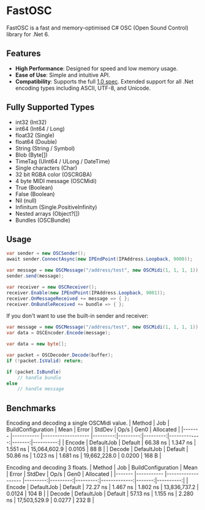 # FastOSC

FastOSC is a fast and memory-optimised C# OSC (Open Sound Control) library for .Net 6.

## Features

- **High Performance**: Designed for speed and low memory usage.
- **Ease of Use**: Simple and intuitive API.
- **Compatibility**: Supports the full [1.0 spec](https://opensoundcontrol.stanford.edu/spec-1_0.html). Extended support for all .Net encoding types including ASCII, UTF-8, and Unicode.

## Fully Supported Types
- int32 (Int32)
- int64 (Int64 / Long)
- float32 (Single)
- float64 (Double)
- String (String / Symbol)
- Blob (Byte[])
- TimeTag (UInt64 / ULong / DateTime)
- Single characters (Char)
- 32 bit RGBA color (OSCRGBA)
- 4 byte MIDI message (OSCMidi)
- True (Boolean)
- False (Boolean)
- Nil (null)
- Infinitum (Single.PositiveInfinity)
- Nested arrays (Object?[])
- Bundles (OSCBundle)

## Usage

```c#
var sender = new OSCSender();
await sender.ConnectAsync(new IPEndPoint(IPAddress.Loopback, 9000));

var message = new OSCMessage("/address/test", new OSCMidi(1, 1, 1, 1));
sender.send(message);
```

```c#
var receiver = new OSCReceiver();
receiver.Enable(new IPEndPoint(IPAddress.Loopback, 9001));
receiver.OnMessageReceived += message => { };
receiver.OnBundleReceived += bundle => { };
```

If you don't want to use the built-in sender and receiver:
```c#
var message = new OSCMessage("/address/test", new OSCMidi(1, 1, 1, 1));
var data = OSCEncoder.Encode(message);
```

```c#
var data = new byte[];

var packet = OSCDecoder.Decode(buffer);
if (!packet.IsValid) return;

if (packet.IsBundle)
    // handle bundle
else
    // handle message
```

## Benchmarks
Encoding and decoding a single OSCMidi value.
| Method | Job        | BuildConfiguration | Mean     | Error    | StdDev   | Op/s         | Gen0   | Allocated |
|------- |----------- |------------------- |---------:|---------:|---------:|-------------:|-------:|----------:|
| Encode | DefaultJob | Default            | 66.38 ns | 1.347 ns | 1.551 ns | 15,064,602.9 | 0.0105 |      88 B |
| Decode | DefaultJob | Default            | 50.86 ns | 1.023 ns | 1.681 ns | 19,662,228.0 | 0.0200 |     168 B |

Encoding and decoding 3 floats.
| Method | Job        | BuildConfiguration | Mean     | Error    | StdDev   | Op/s         | Gen0   | Allocated |
|------- |----------- |------------------- |---------:|---------:|---------:|-------------:|-------:|----------:|
| Encode | DefaultJob | Default            | 72.27 ns | 1.467 ns | 1.802 ns | 13,836,737.2 | 0.0124 |     104 B |
| Decode | DefaultJob | Default            | 57.13 ns | 1.155 ns | 2.280 ns | 17,503,529.9 | 0.0277 |     232 B |

